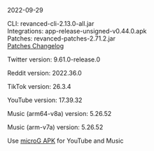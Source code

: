 2022-09-29
  
CLI: revanced-cli-2.13.0-all.jar  
Integrations: app-release-unsigned-v0.44.0.apk  
Patches: revanced-patches-2.71.2.jar  
[Patches Changelog](https://github.com/revanced/revanced-patches/releases/tag/v2.71.2)  

Twitter version: 9.61.0-release.0  

Reddit version: 2022.36.0  

TikTok version: 26.3.4  

YouTube version: 17.39.32  

Music (arm64-v8a) version: 5.26.52  

Music (arm-v7a) version: 5.26.52  
 
Use [microG APK](https://www.apkmirror.com/apk/team-vanced/microg-youtube-vanced/) for YouTube and Music
